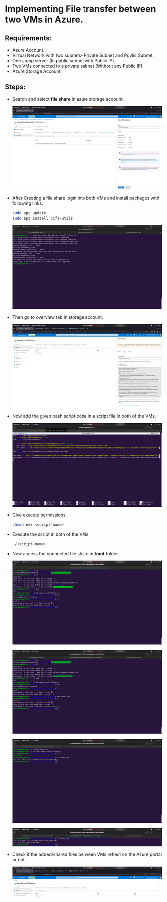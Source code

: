 # Implementing File transfer between two VMs in Azure.

## Requirements:

- Azure Account.
- Virtual Network with two subnets- Private Subnet and Puvlic Subnet.
- One Jump server (In public subnet with Public IP).
- Two VMs connected to a private subnet (Without any Public IP).
- Azure Storage Account.

## Steps:

- Search and select **file share** in azure storage account.

  ![](Assets/Screenshot%20from%202023-01-21%2020-28-43.png)

- After Creating a file share login into both VMs and install packages with following links.

  ```bash
  sudo apt update
  sudo apt install cifs-utils
  ```

  ![](Assets/Screenshot%20from%202023-01-21%2021-27-31.png)

* Then go to overview tab in storage account.

  ![](Assets/Screenshot%20from%202023-01-21%2021-28-13.png)

* Now add the given bash script code in a script file in both of the VMs.

  ![](Assets/Screenshot%20from%202023-01-21%2021-28-46.png)

* Give execute permissions.

  ```bash
  chmod u+x <script-name>
  ```

* Execute the script in both of the VMs.

  ```bash
  ./<script-name>
  ```

* Now access the connected file share in **/mnt** folder.

  ![](Assets/Screenshot%20from%202023-01-21%2021-32-40.png)

  ![](Assets/Screenshot%20from%202023-01-21%2021-33-33.png)

  ![](Assets/Screenshot%20from%202023-01-21%2021-34-04.png)

  ![](Assets/Screenshot%20from%202023-01-21%2021-34-49.png)

* Check if the added/shared files between VMs reflect on the Azure portal or not.

  ![](Assets/Screenshot%20from%202023-01-21%2021-35-12.png)
